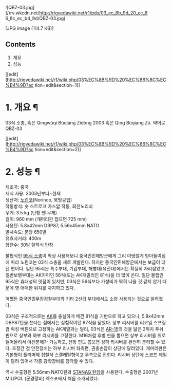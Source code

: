 ![QBZ-03.jpg](//rv.wkcdn.net/http://rigvedawiki.net/r1/pds/03_ec_8b_9d_20_ec_8
6_8c_ec_b4_9d/QBZ-03.jpg)

[JPG image (114.7 KB)]

## Contents

    

1. 개요 
2. 성능 

[[edit](http://rigvedawiki.net/r1/wiki.php/03%EC%8B%9D%20%EC%86%8C%EC%B4%9D?ac
tion=edit&section=1)]

# 1. 개요 ¶

03식 소총, 혹은 Qīngwǔqì Bùqiāng Zìdòng 2003 혹은 Qīng Bùqiāng Zú. 약어로 QBZ-03

  

[[edit](http://rigvedawiki.net/r1/wiki.php/03%EC%8B%9D%20%EC%86%8C%EC%B4%9D?ac
tion=edit&section=2)]

# 2. 성능 ¶

제조국: 중국  
제식 사용: 2003년부터~현재  
생산처: [노린코](%EB%85%B8%EB%A6%B0%EC%BD%94.md)(Norinco, 북방공업)  
작동방식: 숏 스트로크 가스압 작동, 회전노리쇠  
무게: 3.5 kg (탄창 뺀 무게)  
길이: 960 mm (개머리판 접으면 725 mm)  
사용탄: 5.8x42mm DBP87, 5.56x45mm NATO  
발사속도: 분당 650발  
유효사거리: 400m  
장탄수: 30발 탈착식 탄창

  
불펍식인 [95식 소총](95%EC%8B%9D%20%EC%86%8C%EC%B4%9D.md)이 막상 사용해보니 중국인민해방군에게 그리
마땅찮게 받아들여짐에 따라 노린코는 03식 소총을 새로 개발한다. 하지만 중국인민해방군에서는 보급이 더딘 편이다. 일단 95식은 특수부대,
기갑부대, 해병대(육전대)에서는 확실히 자리잡았고, 일반보병부대는 AK카피인 56식(또는 AK패밀리인 81식)을 더 많이 쓴다. 일단 불펍인
95식은 휴대성의 잇점이 있지만, 03식은 56식보다 가성비가 딱히 나을 것 같지 않기 때문에 영 애매한 위치를 차지하고 있다.

  

어쨌든 중국인민무장경찰부대와 기타 2선급 부대에서도 소량 사용되는 것으로 알려졌다.

  

03식은 구조적으로는 [AK](AK.md)를 충실하게 베낀 81식을 기반으로 하고 있으나, 5.8x42mm DBP87탄을 쓴다는
점에서는 실험작이던 87식을 닮았다. 상부 리시버를 리코일 스프링 겸 락킹 버튼으로 고정하는 AK계열과는 달리, 03식은
[AR-15](AR-15.md)의 것을 닮은 2위치 푸쉬 핀으로 상부와 하부 리시버를 고정한다. M16처럼 후방 핀을 뽑으면 상부
리시버를 위로 들어올려서 야전분해가 가능하고, 전방 핀도 뽑으면 상하 리시버를 완전히 분리할 수 있다. 조정간 겸 안전장치는 하부 리시버
좌측편, 권총손잡이 상단에 달려있다. 개머리판은 기본형이 폴리머제 접철식 스켈레탈형이고 우측으로 접힌다. 리시버 상단에 스코프 레일이 달려
있어서 각종 광학장비를 장착할 수 있다.

  

역시 수출형은 5.56mm NATO탄과 [STANAG 탄창](STANAG%20%ED%83%84%EC%B0%BD.md)을 사용한다.
수출형은 2007년 MILIPOL (군경장비) 엑스포에서 처음 소개되었다.

